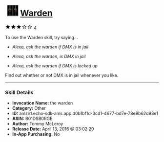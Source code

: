 # &nbsp;<img src="skill_icon" alt="Warden icon" width="36"> [Warden](http://alexa.amazon.com/#skills/amzn1.echo-sdk-ams.app.d0b1bf1d-3cd1-4677-bd7e-78e9b62d93e1)
![3 stars](../../images/ic_star_black_18dp_1x.png)![3 stars](../../images/ic_star_black_18dp_1x.png)![3 stars](../../images/ic_star_black_18dp_1x.png)![3 stars](../../images/ic_star_border_black_18dp_1x.png)![3 stars](../../images/ic_star_border_black_18dp_1x.png) 4

To use the Warden skill, try saying...

* *Alexa, ask the warden if DMX is in jail*

* *Alexa, ask the warden, is DMX in jail*

* *Alexa, ask the warden if DMX is locked up*

Find out whether or not DMX is in jail whenever you like.

***

### Skill Details

* **Invocation Name:** the warden
* **Category:** Other
* **ID:** amzn1.echo-sdk-ams.app.d0b1bf1d-3cd1-4677-bd7e-78e9b62d93e1
* **ASIN:** B01DSB0RGE
* **Author:** Tommy McLeroy
* **Release Date:** April 13, 2016 @ 03:02:29
* **In-App Purchasing:** No
